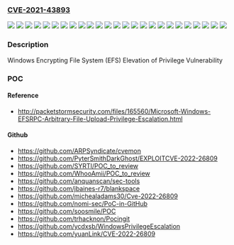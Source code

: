 ### [CVE-2021-43893](https://cve.mitre.org/cgi-bin/cvename.cgi?name=CVE-2021-43893)
![](https://img.shields.io/static/v1?label=Product&message=Windows%2010%20Version%201909%20for%2032-bit%20Systems&color=blue)
![](https://img.shields.io/static/v1?label=Product&message=Windows%2010%20Version%201909%20for%20ARM64-based%20Systems&color=blue)
![](https://img.shields.io/static/v1?label=Product&message=Windows%2010%20Version%201909%20for%20x64-based%20Systems&color=blue)
![](https://img.shields.io/static/v1?label=Product&message=Windows%2010%20Version%202004%20for%2032-bit%20Systems&color=blue)
![](https://img.shields.io/static/v1?label=Product&message=Windows%2010%20Version%202004%20for%20ARM64-based%20Systems&color=blue)
![](https://img.shields.io/static/v1?label=Product&message=Windows%2010%20Version%202004%20for%20x64-based%20Systems&color=blue)
![](https://img.shields.io/static/v1?label=Product&message=Windows%2010%20Version%2020H2%20for%2032-bit%20Systems&color=blue)
![](https://img.shields.io/static/v1?label=Product&message=Windows%2010%20Version%2020H2%20for%20ARM64-based%20Systems&color=blue)
![](https://img.shields.io/static/v1?label=Product&message=Windows%2010%20Version%2020H2%20for%20x64-based%20Systems&color=blue)
![](https://img.shields.io/static/v1?label=Product&message=Windows%2010%20Version%2021H1%20for%2032-bit%20Systems&color=blue)
![](https://img.shields.io/static/v1?label=Product&message=Windows%2010%20Version%2021H1%20for%20ARM64-based%20Systems&color=blue)
![](https://img.shields.io/static/v1?label=Product&message=Windows%2010%20Version%2021H1%20for%20x64-based%20Systems&color=blue)
![](https://img.shields.io/static/v1?label=Product&message=Windows%2010%20Version%2021H2%20for%2032-bit%20Systems&color=blue)
![](https://img.shields.io/static/v1?label=Product&message=Windows%2010%20Version%2021H2%20for%20ARM64-based%20Systems&color=blue)
![](https://img.shields.io/static/v1?label=Product&message=Windows%2010%20Version%2021H2%20for%20x64-based%20Systems&color=blue)
![](https://img.shields.io/static/v1?label=Product&message=Windows%2011%20for%20ARM64-based%20Systems&color=blue)
![](https://img.shields.io/static/v1?label=Product&message=Windows%2011%20for%20x64-based%20Systems&color=blue)
![](https://img.shields.io/static/v1?label=Product&message=Windows%20Server%202022%20(Server%20Core%20installation)&color=blue)
![](https://img.shields.io/static/v1?label=Product&message=Windows%20Server%202022&color=blue)
![](https://img.shields.io/static/v1?label=Product&message=Windows%20Server%2C%20version%202004%20(Server%20Core%20installation)&color=blue)
![](https://img.shields.io/static/v1?label=Product&message=Windows%20Server%2C%20version%2020H2%20(Server%20Core%20Installation)&color=blue)
![](https://img.shields.io/static/v1?label=Product&message=Windows%20Server&color=blue)
![](https://img.shields.io/static/v1?label=Product&message=Windows&color=blue)
![](https://img.shields.io/static/v1?label=Version&message=n%2Fa&color=blue)
![](https://img.shields.io/static/v1?label=Vulnerability&message=Elevation%20of%20Privilege&color=brighgreen)

### Description

Windows Encrypting File System (EFS) Elevation of Privilege Vulnerability

### POC

#### Reference
- http://packetstormsecurity.com/files/165560/Microsoft-Windows-EFSRPC-Arbitrary-File-Upload-Privilege-Escalation.html

#### Github
- https://github.com/ARPSyndicate/cvemon
- https://github.com/PyterSmithDarkGhost/EXPLOITCVE-2022-26809
- https://github.com/SYRTI/POC_to_review
- https://github.com/WhooAmii/POC_to_review
- https://github.com/anquanscan/sec-tools
- https://github.com/jbaines-r7/blankspace
- https://github.com/michealadams30/Cve-2022-26809
- https://github.com/nomi-sec/PoC-in-GitHub
- https://github.com/soosmile/POC
- https://github.com/trhacknon/Pocingit
- https://github.com/ycdxsb/WindowsPrivilegeEscalation
- https://github.com/yuanLink/CVE-2022-26809

